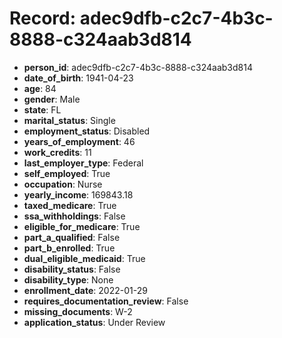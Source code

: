 # Record: adec9dfb-c2c7-4b3c-8888-c324aab3d814

- **person_id**: adec9dfb-c2c7-4b3c-8888-c324aab3d814
- **date_of_birth**: 1941-04-23
- **age**: 84
- **gender**: Male
- **state**: FL
- **marital_status**: Single
- **employment_status**: Disabled
- **years_of_employment**: 46
- **work_credits**: 11
- **last_employer_type**: Federal
- **self_employed**: True
- **occupation**: Nurse
- **yearly_income**: 169843.18
- **taxed_medicare**: True
- **ssa_withholdings**: False
- **eligible_for_medicare**: True
- **part_a_qualified**: False
- **part_b_enrolled**: True
- **dual_eligible_medicaid**: True
- **disability_status**: False
- **disability_type**: None
- **enrollment_date**: 2022-01-29
- **requires_documentation_review**: False
- **missing_documents**: W-2
- **application_status**: Under Review